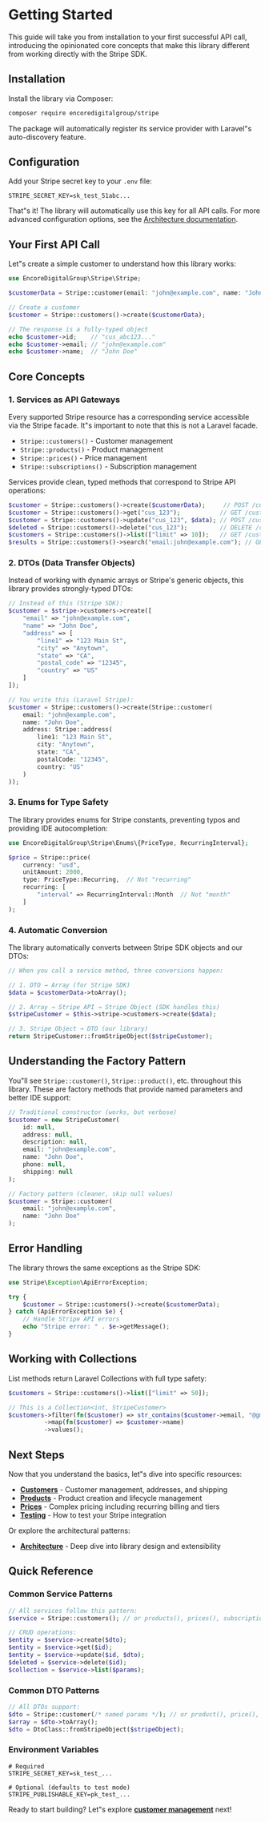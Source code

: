 # Getting Started

This guide will take you from installation to your first successful API call, introducing the opinionated core concepts that make this library
different from working directly with the Stripe SDK.

## Installation

Install the library via Composer:

```bash
composer require encoredigitalgroup/stripe
```

The package will automatically register its service provider with Laravel"s auto-discovery feature.

## Configuration

Add your Stripe secret key to your `.env` file:

```env
STRIPE_SECRET_KEY=sk_test_51abc...
```

That"s it! The library will automatically use this key for all API calls. For more advanced configuration options, see
the [Architecture documentation](06-architecture.md#configuration).

## Your First API Call

Let"s create a simple customer to understand how this library works:

```php
use EncoreDigitalGroup\Stripe\Stripe;

$customerData = Stripe::customer(email: "john@example.com", name: "John Doe");

// Create a customer
$customer = Stripe::customers()->create($customerData);

// The response is a fully-typed object
echo $customer->id;    // "cus_abc123..."
echo $customer->email; // "john@example.com"
echo $customer->name;  // "John Doe"
```

## Core Concepts

### 1. Services as API Gateways

Every supported Stripe resource has a corresponding service accessible via the Stripe facade. It"s important to note that this is not a Laravel facade.

- `Stripe::customers()` - Customer management
- `Stripe::products()` - Product management
- `Stripe::prices()` - Price management
- `Stripe::subscriptions()` - Subscription management

Services provide clean, typed methods that correspond to Stripe API operations:

```php
$customer = Stripe::customers()->create($customerData);     // POST /customers
$customer = Stripe::customers()->get("cus_123");           // GET /customers/cus_123
$customer = Stripe::customers()->update("cus_123", $data); // POST /customers/cus_123
$deleted = Stripe::customers()->delete("cus_123");         // DELETE /customers/cus_123
$customers = Stripe::customers()->list(["limit" => 10]);   // GET /customers
$results = Stripe::customers()->search("email:john@example.com"); // GET /customers/search
```

### 2. DTOs (Data Transfer Objects)

Instead of working with dynamic arrays or Stripe's generic objects, this library provides strongly-typed DTOs:

```php
// Instead of this (Stripe SDK):
$customer = $stripe->customers->create([
    "email" => "john@example.com",
    "name" => "John Doe",
    "address" => [
        "line1" => "123 Main St",
        "city" => "Anytown",
        "state" => "CA",
        "postal_code" => "12345",
        "country" => "US"
    ]
]);

// You write this (Laravel Stripe):
$customer = Stripe::customers()->create(Stripe::customer(
    email: "john@example.com",
    name: "John Doe",
    address: Stripe::address(
        line1: "123 Main St",
        city: "Anytown",
        state: "CA",
        postalCode: "12345",
        country: "US"
    )
));
```

### 3. Enums for Type Safety

The library provides enums for Stripe constants, preventing typos and providing IDE autocompletion:

```php
use EncoreDigitalGroup\Stripe\Enums\{PriceType, RecurringInterval};

$price = Stripe::price(
    currency: "usd",
    unitAmount: 2000,
    type: PriceType::Recurring,  // Not "recurring"
    recurring: [
        "interval" => RecurringInterval::Month  // Not "month"
    ]
);
```

### 4. Automatic Conversion

The library automatically converts between Stripe SDK objects and our DTOs:

```php
// When you call a service method, three conversions happen:

// 1. DTO → Array (for Stripe SDK)
$data = $customerData->toArray();

// 2. Array → Stripe API → Stripe Object (SDK handles this)
$stripeCustomer = $this->stripe->customers->create($data);

// 3. Stripe Object → DTO (our library)
return StripeCustomer::fromStripeObject($stripeCustomer);
```

## Understanding the Factory Pattern

You"ll see `Stripe::customer()`, `Stripe::product()`, etc. throughout this library. These are factory methods that provide named parameters and better IDE support:

```php
// Traditional constructor (works, but verbose)
$customer = new StripeCustomer(
    id: null,
    address: null,
    description: null,
    email: "john@example.com",
    name: "John Doe",
    phone: null,
    shipping: null
);

// Factory pattern (cleaner, skip null values)
$customer = Stripe::customer(
    email: "john@example.com",
    name: "John Doe"
);
```

## Error Handling

The library throws the same exceptions as the Stripe SDK:

```php
use Stripe\Exception\ApiErrorException;

try {
    $customer = Stripe::customers()->create($customerData);
} catch (ApiErrorException $e) {
    // Handle Stripe API errors
    echo "Stripe error: " . $e->getMessage();
}
```

## Working with Collections

List methods return Laravel Collections with full type safety:

```php
$customers = Stripe::customers()->list(["limit" => 50]);

// This is a Collection<int, StripeCustomer>
$customers->filter(fn($customer) => str_contains($customer->email, "@gmail.com"))
          ->map(fn($customer) => $customer->name)
          ->values();
```

## Next Steps

Now that you understand the basics, let"s dive into specific resources:

- **[Customers](02-customers.md)** - Customer management, addresses, and shipping
- **[Products](03-products.md)** - Product creation and lifecycle management
- **[Prices](04-prices.md)** - Complex pricing including recurring billing and tiers
- **[Testing](05-testing.md)** - How to test your Stripe integration

Or explore the architectural patterns:

- **[Architecture](06-architecture.md)** - Deep dive into library design and extensibility

## Quick Reference

### Common Service Patterns

```php
// All services follow this pattern:
$service = Stripe::customers(); // or products(), prices(), subscriptions()

// CRUD operations:
$entity = $service->create($dto);
$entity = $service->get($id);
$entity = $service->update($id, $dto);
$deleted = $service->delete($id);
$collection = $service->list($params);
```

### Common DTO Patterns

```php
// All DTOs support:
$dto = Stripe::customer(/* named params */); // or product(), price(), etc.
$array = $dto->toArray();
$dto = DtoClass::fromStripeObject($stripeObject);
```

### Environment Variables

```env
# Required
STRIPE_SECRET_KEY=sk_test_...

# Optional (defaults to test mode)
STRIPE_PUBLISHABLE_KEY=pk_test_...
```

Ready to start building? Let"s explore **[customer management](02-customers.md)** next!